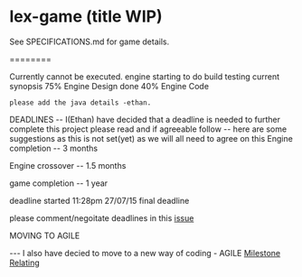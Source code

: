 lex-game (title WIP)
========

See SPECIFICATIONS.md for game details.

========

Currently cannot be executed. engine starting to do build testing 
current synopsis
    75% Engine Design done
    40% Engine Code 
    
    please add the java details -ethan.
    
DEADLINES
-- I(Ethan) have decided that a deadline is needed to further complete this project please read and if agreeable follow --
here are some suggestions as this is not set(yet) as we will all need to agree on this
Engine completion -- 3 months

Engine crossover -- 1.5 months

game completion -- 1 year

deadline started 11:28pm 27/07/15 final deadline 

please comment/negoitate deadlines in this [issue](https://gitlab.com/lexteam/lex-game/issues/12)

MOVING TO AGILE 

--- I also have decied to move to a new way of coding - AGILE
[Milestone Relating](https://gitlab.com/lexteam/lex-game/milestones/8) 